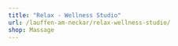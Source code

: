 ```yaml
---
title: "Relax - Wellness Studio"
url: /lauffen-am-neckar/relax-wellness-studio/
shop: Massage
---
```

